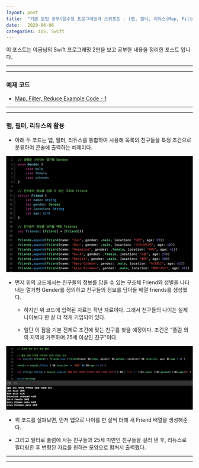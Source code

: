 ```yaml
---
layout: post
title:  "기본 문법 공부(함수형 프로그래밍과 스위프트 : (맵, 필터, 리듀스(Map, Filter, Reduce) - 맵, 필터, 리듀스의 활용)"
date:   2020-06-06
categories: iOS, Swift
---
```


이 포스트는 야곰님의 Swift 프로그래밍 2판을 보고 공부한 내용을 정리한 포스트 입니다.

- - -
- - -

### 예제 코드

- [Map, Filter, Reduce Example Code - 1](https://github.com/VincentGeranium/Swift-Study/tree/master/2020-06-06-MapFilterReduceExampleCode-1.playground)

- - -
- - -

### 맵, 필터, 리듀스의 활용

- 아래 두 코드는 맵, 필터, 리듀스를 통합하여 사용해 목록의 친구들을 특정 조건으로 분류하여 콘솔에 출력하는 예제이다.

<img width="1058" alt="mapFilterReduceImage-1" src="https://github.com/VincentGeranium/VincentGeranium.github.io/blob/master/assets/img/mapFilterReduceImage-1.png?raw=true" title="mapFilterReduceImage-1">

- 먼저 위의 코드에서는 친구들의 정보를 담을 수 있는 구조체 Friend와 성별을 나타내는 열거형 Gender를 정의하고 친구들의 정보를 담아둘 배열 friends를 생성했다.

    - 하지만 위 코드에 입력된 자료는 작년 자료이다. 그래서 친구들의 나이는 실제 나이보다 한 살 더 적게 기입되어 있다.
    
    - 일단 이 점을 기본 전제로 조건에 맞는 친구를 찾을 예정이다. 조건은 "풀럼 외의 지역에 거주하며 25세 이상인 친구"이다.
    
<img width="1058" alt="mapFilterReduceImage-2" src="https://github.com/VincentGeranium/VincentGeranium.github.io/blob/master/assets/img/mapFilterReduceImage-2.png?raw=true" title="mapFilterReduceImage-2">

- 위 코드를 살펴보면, 먼저 맵으로 나이를 한 살씩 더해 새 Friend 배열을 생성해준다.

- 그리고 필터로 풀럼에 사는 친구들과 25세 미만인 친구들을 걸러 낸 후, 리듀스로 필터링한 후 변형된 자료를 원하는 모양으로 합쳐서 출력했다.

- - -
- - -